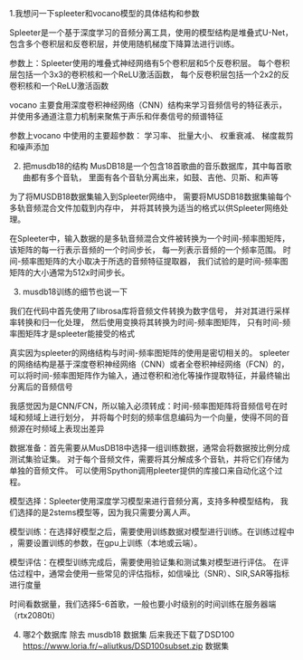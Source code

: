 1.我想问一下spleeter和vocano模型的具体结构和参数

Spleeter是一个基于深度学习的音频分离工具，使用的模型结构是堆叠式U-Net，
包含多个卷积层和反卷积层，并使用随机梯度下降算法进行训练。

参数上：Spleeter使用的堆叠式神经网络有5个卷积层和5个反卷积层。
每个卷积层包括一个3x3的卷积核和一个ReLU激活函数，
每个反卷积层包括一个2x2的反卷积核和一个ReLU激活函数

vocano 主要食用深度卷积神经网络（CNN）结构来学习音频信号的特征表示，
并使用多通道注意力机制来聚焦于声乐和伴奏信号的频谱特征

参数上vocano 中使用的主要超参数：
学习率、
批量大小、
权重衰减、
梯度裁剪和噪声添加



2. 把musdb18的结构
MusDB18是一个包含18首歌曲的音乐数据库，其中每首歌曲都有多个音轨，
里面有各个音轨分离出来，如鼓、吉他、贝斯、和声等


为了将MUSDB18数据集输入到Spleeter网络中，
需要将MUSDB18数据集输每个多轨音频混合文件加载到内存中，
并将其转换为适当的格式以供Spleeter网络处理。

在Spleeter中，输入数据的是多轨音频混合文件被转换为一个时间-频率图矩阵，
该矩阵的每一行表示音频的一个时间步长，
每一列表示音频的一个频率范围。
时间-频率图矩阵的大小取决于所选的音频特征提取器，
我们试验的是时间-频率图矩阵的大小通常为512x时间步长。



3. musdb18训练的细节也说一下

我们在代码中首先使用了librosa库将音频文件转换为数字信号，
并对其进行采样率转换和归一化处理，
然后使用变换将其转换为时间-频率图矩阵，
只有时间-频率图矩阵才是spleeter能接受的格式

真实因为spleeter的网络结构与时间-频率图矩阵的使用是密切相关的。
spleeter的网络结构是基于深度卷积神经网络（CNN）或者全卷积神经网络（FCN）的，
可以将时间-频率图矩阵作为输入，通过卷积和池化等操作提取特征，并最终输出分离后的音频信号

我感觉因为是CNN/FCN，所以输入必须转成：时间-频率图矩阵将音频信号在时域和频域上进行划分，
并将每个时刻的频率信息编码为一个向量，使得不同的音频源在时频域上表现出差异

数据准备：首先需要从MusDB18中选择一组训练数据，通常会将数据按比例分成测试集验证集。
对于每个音频文件，需要将其分解成多个音轨，并将它们存储为单独的音频文件。
可以使用Spython调用pleeter提供的库接口来自动化这个过程。

模型选择：Spleeter使用深度学习模型来进行音频分离，支持多种模型结构，
我们选择的是2stems模型等，因为我只需要分离人声。

模型训练：在选择好模型之后，需要使用训练数据对模型进行训练。在训练过程中
，需要设置训练的参数，在gpu上训练（本地或云端）。

模型评估：在模型训练完成后，需要使用验证集和测试集对模型进行评估。
在评估过程中，通常会使用一些常见的评估指标，如信噪比（SNR）、SIR,SAR等指标进行度量

时间看数据量，我们选择5-6首歌，一般也要小时级别的时间训练在服务器端（rtx2080ti）


4. 哪2个数据库
除去 musdb18 数据集
后来我还下载了DSD100
https://www.loria.fr/~aliutkus/DSD100subset.zip 数据集

